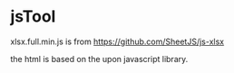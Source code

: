 # jsTool

xlsx.full.min.js is from https://github.com/SheetJS/js-xlsx

the html is based on the upon javascript library.
